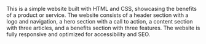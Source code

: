 

This is a simple website built with HTML and CSS, showcasing the benefits of a product or service. The website consists of a header section with a logo and navigation, a hero section with a call to action, a content section with three articles, and a benefits section with three features. The website is fully responsive and optimized for accessibility and SEO.
